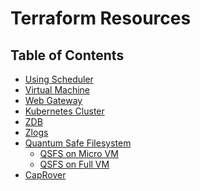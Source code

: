 <h1> Terraform Resources </h1>

<h2> Table of Contents </h2>

- [Using Scheduler](./terraform_scheduler.md)
- [Virtual Machine](./terraform_vm.md)
- [Web Gateway](./terraform_vm_gateway.md)
- [Kubernetes Cluster](./terraform_k8s.md)
- [ZDB](./terraform_zdb.md)
- [Zlogs](./terraform_zlogs.md)
- [Quantum Safe Filesystem](./terraform_qsfs.md)
  - [QSFS on Micro VM](./terraform_qsfs_on_microvm.md)
  - [QSFS on Full VM](./terraform_qsfs_on_full_vm.md)
- [CapRover](./terraform_caprover.md)
